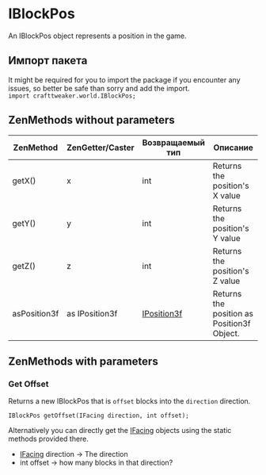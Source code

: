 # IBlockPos

An IBlockPos object represents a position in the game.

## Импорт пакета
It might be required for you to import the package if you encounter any issues, so better be safe than sorry and add the import.  
`import crafttweaker.world.IBlockPos;`

## ZenMethods without parameters

| ZenMethod    | ZenGetter/Caster | Возвращаемый тип                          | Описание                                   |
| ------------ | ---------------- | ----------------------------------------- | ------------------------------------------ |
| getX()       | x                | int                                       | Returns the position's X value             |
| getY()       | y                | int                                       | Returns the position's Y value             |
| getZ()       | z                | int                                       | Returns the position's Z value             |
| asPosition3f | as IPosition3f   | [IPosition3f](/Vanilla/Utils/Position3f/) | Returns the position as Position3f Object. |

## ZenMethods with parameters

### Get Offset
Returns a new IBlockPos that is `offset` blocks into the `direction` direction.

`IBlockPos getOffset(IFacing direction, int offset);`

Alternatively you can directly get the [IFacing](/Vanilla/World/IFacing/) objects using the static methods provided there.

- [IFacing](/Vanilla/World/IFacing/) direction → The direction
- int offset → how many blocks in that direction?